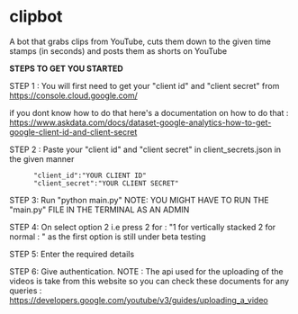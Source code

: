 # clipbot
A bot that grabs clips from YouTube, cuts them down to the given time stamps (in seconds) and posts them as shorts on YouTube 

**STEPS TO GET YOU STARTED**

STEP 1 : You will first need to get your "client id" and "client secret" from https://console.cloud.google.com/

if you dont know how to do that here's a documentation on how to do that : https://www.askdata.com/docs/dataset-google-analytics-how-to-get-google-client-id-and-client-secret

STEP 2 : Paste your "client id" and "client secret" in client_secrets.json in the given manner          

          "client_id":"YOUR CLIENT ID"
          "client_secret":"YOUR CLIENT SECRET"

STEP 3: Run "python main.py" 
NOTE: YOU MIGHT HAVE TO RUN THE "main.py" FILE IN THE TERMINAL AS AN ADMIN

STEP 4: On select option 2 i.e press 2 for : "1 for vertically stacked 2 for normal : " as the first option is still under beta testing

STEP 5: Enter the required details

STEP 6: Give authentication.
NOTE : The api used for the uploading of the videos is take from this website so you can check these documents for any queries : https://developers.google.com/youtube/v3/guides/uploading_a_video
